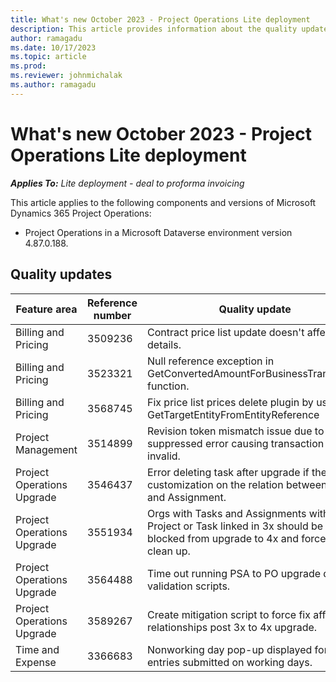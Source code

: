 ```yaml
---
title: What's new October 2023 - Project Operations Lite deployment
description: This article provides information about the quality updates that are available in the October 2023 release of Microsoft Dynamics 365 Project Operations Lite deployment.
author: ramagadu
ms.date: 10/17/2023
ms.topic: article
ms.prod:
ms.reviewer: johnmichalak 
ms.author: ramagadu
---
```


# What's new October 2023 - Project Operations Lite deployment

_**Applies To:** Lite deployment - deal to proforma invoicing_

This article applies to the following components and versions of Microsoft Dynamics 365 Project Operations:

- Project Operations in a Microsoft Dataverse environment version 4.87.0.188.

## Quality updates

| Feature area | Reference number | Quality update |
| --- | --- | --- |
|Billing and Pricing|3509236|Contract price list update doesn't affect line details.|
|Billing and Pricing|3523321|Null reference exception in GetConvertedAmountForBusinessTransaction function.|
|Billing and Pricing|3568745|Fix price list prices delete plugin by using GetTargetEntityFromEntityReference|
|Project Management|3514899|Revision token mismatch issue due to suppressed error causing transaction to be invalid.|
|Project Operations Upgrade|3546437|Error deleting task after upgrade if there's a customization on the relation between Task and Assignment.|
|Project Operations Upgrade|3551934|Orgs with Tasks and Assignments with no Project or Task linked in 3x should be blocked from upgrade to 4x and forced to clean up.|
|Project Operations Upgrade|3564488|Time out running PSA to PO upgrade data validation scripts.|
|Project Operations Upgrade|3589267|Create mitigation script to force fix affected relationships post 3x to 4x upgrade.|
|Time and Expense|3366683|Nonworking day pop-up displayed for time entries submitted on working days.|
